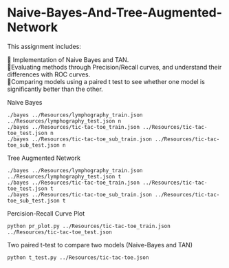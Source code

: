 # Naive-Bayes-And-Tree-Augmented-Network

This assignment includes:

 Implementation of Naive Bayes and TAN.\
 Evaluating methods through Precision/Recall curves, and understand their differences with ROC curves.\
 Comparing models using a paired t test to see whether one model is significantly better than the other.

Naive Bayes 
```
./bayes ../Resources/lymphography_train.json ../Resources/lymphography_test.json n
./bayes ../Resources/tic-tac-toe_train.json ../Resources/tic-tac-toe_test.json n
./bayes ../Resources/tic-tac-toe_sub_train.json ../Resources/tic-tac-toe_sub_test.json n
```

Tree Augmented Network
```
./bayes ../Resources/lymphography_train.json ../Resources/lymphography_test.json t
./bayes ../Resources/tic-tac-toe_train.json ../Resources/tic-tac-toe_test.json t
./bayes ../Resources/tic-tac-toe_sub_train.json ../Resources/tic-tac-toe_sub_test.json t
```

Percision-Recall Curve Plot
```
python pr_plot.py ../Resources/tic-tac-toe_train.json ../Resources/tic-tac-toe_test.json  
```

Two paired t-test to compare two models (Naive-Bayes and TAN)
```
python t_test.py ../Resources/tic-tac-toe.json 
```
